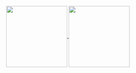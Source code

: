 <p>
  <a href="https://github.com/mateusvarela/github-readme-stats">
    <img
      align="center"
      height="165"
      src="https://github-readme-stats.vercel.app/api?username=mateusvarela&count_private=true&show_icons=true&custom_title=Roberto's%20Github%20Stats&hide=issues&theme=dracula"
    />
  </a>
  <a href="https://github.com/robertoumbelino/github-readme-stats">
    <img
      align="center"
      height="165"
      src="https://github-readme-stats.vercel.app/api/top-langs/?username=mateusvarela&&layout=compact&theme=dracula&langs_count=8)"
    />
  </a>
</p>
